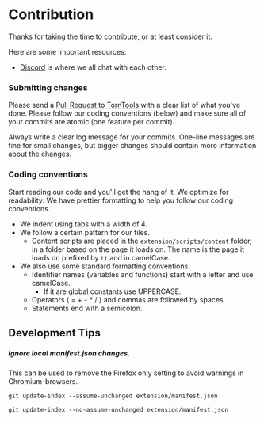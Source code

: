 # Contribution

Thanks for taking the time to contribute, or at least consider it.

Here are some important resources:
  * [Discord](https://discord.com/invite/ukyK6f6) is where we all chat with each other.
  
### Submitting changes

Please send a [Pull Request to TornTools](https://github.com/Mephiles/torntools_extension/pull/new/master) with a clear list of what you've done. Please follow our coding conventions (below) and make sure all of your commits are atomic (one feature per commit).

Always write a clear log message for your commits. One-line messages are fine for small changes, but bigger changes should contain more information about the changes.

### Coding conventions

Start reading our code and you'll get the hang of it. We optimize for readability:
We have prettier formatting to help you follow our coding conventions.

  * We indent using tabs with a width of 4.
  * We follow a certain pattern for our files.
    * Content scripts are placed in the `extension/scripts/content` folder, in a folder based on the page it loads on. The name is the page it loads on prefixed by `tt` and in camelCase.
  * We also use some standard formatting conventions.
    * Identifier names (variables and functions) start with a letter and use camelCase.
      * If it are global constants use UPPERCASE.
    * Operators ( = + - * / ) and commas are followed by spaces.
    * Statements end with a semicolon.

## Development Tips

##### Ignore local manifest.json changes.

This can be used to remove the Firefox only setting to avoid warnings in Chromium-browsers.

`git update-index --assume-unchanged extension/manifest.json`

`git update-index --no-assume-unchanged extension/manifest.json`